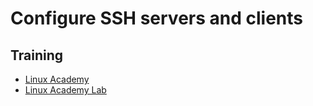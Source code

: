 # Configure SSH servers and clients

## Training
* [Linux Academy](https://linuxacademy.com/cp/courses/lesson/course/5415/lesson/4/module/428)
* [Linux Academy Lab](https://app.linuxacademy.com/hands-on-labs/2cbbd745-3440-421e-9d18-70b3355b5139?redirect_uri=https://linuxacademy.com/cp/modules/view/id/428)